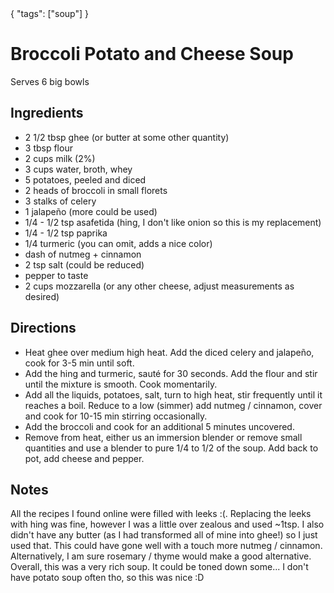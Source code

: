<data>
{
  "tags": ["soup"]
}
</data>

# Broccoli Potato and Cheese Soup

Serves 6 big bowls

## Ingredients

- 2 1/2 tbsp ghee (or butter at some other quantity)
- 3 tbsp flour
- 2 cups milk (2%)
- 3 cups water, broth, whey
- 5 potatoes, peeled and diced
- 2 heads of broccoli in small florets
- 3 stalks of celery 
- 1 jalapeño (more could be used)
- 1/4 - 1/2 tsp asafetida (hing, I don't like onion so this is my replacement)
- 1/4 - 1/2 tsp paprika
- 1/4 turmeric (you can omit, adds a nice color)
- dash of nutmeg + cinnamon
- 2 tsp salt (could be reduced)
- pepper to taste
- 2 cups mozzarella (or any other cheese, adjust measurements as desired)

## Directions

- Heat ghee over medium high heat. Add the diced celery and jalapeño, cook for 3-5 min until soft.
- Add the hing and turmeric, sauté for 30 seconds. Add the flour and stir until the mixture is smooth. Cook momentarily.
- Add all the liquids, potatoes, salt, turn to high heat, stir frequently until it reaches a boil. Reduce to a low (simmer) add nutmeg / cinnamon, cover and cook for 10-15 min stirring occasionally.
- Add the broccoli and cook for an additional 5 minutes uncovered.
- Remove from heat, either us an immersion blender or remove small quantities and use a blender to pure 1/4 to 1/2 of the soup. Add back to pot, add cheese and pepper.

## Notes

All the recipes I found online were filled with leeks :(. Replacing the leeks with hing was fine, however I was a little over zealous and used ~1tsp. I also didn't have any butter (as I had transformed all of mine into ghee!) so I just used that. This could have gone well with a touch more nutmeg / cinnamon. Alternatively, I am sure rosemary / thyme would make a good alternative. Overall, this was a very rich soup. It could be toned down some... I don't have potato soup often tho, so this was nice :D
